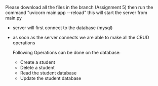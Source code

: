 Please download all the files in the branch (Assignment 5)
then run the command "uvicorn main:app --reload"
this will start the server from main.py
- server will first connect to the database (mysql)
- as soon as the server connects we are able to make all the CRUD operations

  Following Operations can be done on the database:
  - Create a student
  - Delete a student
  - Read the student database
  - Update the student database
